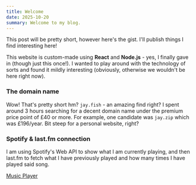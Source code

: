 ```yaml
---
title: Welcome
date: 2025-10-20
summary: Welcome to my blog.
---
```


This post will be pretty short, however here's the gist. I'll publish things I find interesting here!

This website is custom-made using **React** and **Node.js** - yes, I finally gave in (though just this once!). I wanted to play around with the technology of sorts and found it mildly interesting (obviously, otherwise we wouldn't be here right now).

### The domain name
Wow! That's pretty short hm? ``jay.fish`` - an amazing find right? I spent around 3 hours searching for a decent domain name under the premium price point of £40 or more. For example, one candidate was ``jay.zip`` which was £196/year. Bit steep for a personal website, right?

### Spotify & last.fm connection
I am using Spotify's Web API to show what I am currently playing, and then last.fm to fetch what I have previously played and how many times I have played said song.

[Music Player](https://raw.githubusercontent.com/jaysalw/jaysalw/refs/heads/main/blog-assets/2025/music-status.png)
